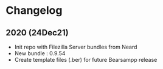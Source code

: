 # Changelog

## 2020 (24Dec21)
* Init repo with Filezilla Server bundles from Neard
* New bundle : 0.9.54
* Create template files (.ber) for future Bearsampp release

